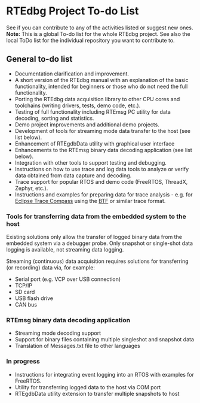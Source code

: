 # RTEdbg Project To-do List

See if you can contribute to any of the activities listed or suggest new ones. <br>
**Note:** This is a global To-do list for the whole RTEdbg project. See also the local ToDo list for the individual repository you want to contribute to.

## General to-do list
- Documentation clarification and improvement.
- A short version of the RTEdbg manual with an explanation of the basic functionality, intended for beginners or those who do not need the full functionality.
- Porting the RTEdbg data acquisition library to other CPU cores and toolchains (writing drivers, tests, demo code, etc.).
- Testing of full functionality including RTEmsg PC utility for data decoding, sorting and statistics.
- Demo project improvements and additional demo projects.
- Development of tools for streaming mode data transfer to the host (see list below).
- Enhancement of RTEgdbData utility with graphical user interface
- Enhancements to the RTEmsg binary data decoding application (see list below).
- Integration with other tools to support testing and debugging.
- Instructions on how to use trace and log data tools to analyze or verify data obtained from data capture and decoding.
- Trace support for popular RTOS and demo code (FreeRTOS, ThreadX, Zephyr, etc.).
- Instructions and examples for preparing data for trace analysis - e.g. for [Eclipse Trace Compass](https://projects.eclipse.org/projects/tools.tracecompass) using the [BTF](https://wiki.eclipse.org/images/e/e6/TA_BTF_Specification_2.1.3_Eclipse_Auto_IWG.pdf) or similar trace format.

### Tools for transferring data from the embedded system to the host
Existing solutions only allow the transfer of logged binary data from the embedded system via a debugger probe. Only snapshot or single-shot data logging is available, not streaming data logging.

Streaming (continuous) data acquisition requires solutions for transferring (or recording) data via, for example:
- Serial port (e.g. VCP over USB connection)
- TCP/IP
- SD card
- USB flash drive
- CAN bus

### RTEmsg binary data decoding application
- Streaming mode decoding support
- Support for binary files containing multiple singleshot and snapshot data
- Translation of Messages.txt file to other languages

### **In progress**
- Instructions for integrating event logging into an RTOS with examples for FreeRTOS.
- Utility for transferring logged data to the host via COM port
- RTEgdbData utility extension to transfer multiple snapshots to host